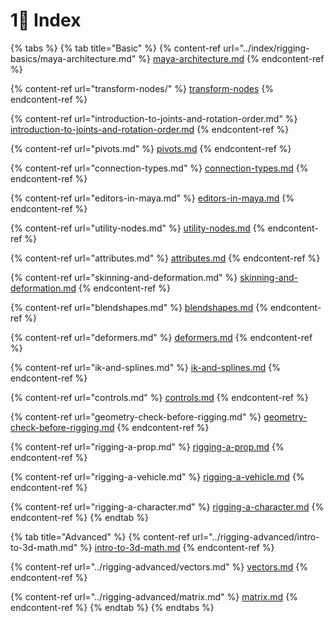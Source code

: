 # 1⃣ Index

{% tabs %}
{% tab title="Basic" %}
{% content-ref url="../index/rigging-basics/maya-architecture.md" %}
[maya-architecture.md](../index/rigging-basics/maya-architecture.md)
{% endcontent-ref %}

{% content-ref url="transform-nodes/" %}
[transform-nodes](transform-nodes/)
{% endcontent-ref %}

{% content-ref url="introduction-to-joints-and-rotation-order.md" %}
[introduction-to-joints-and-rotation-order.md](introduction-to-joints-and-rotation-order.md)
{% endcontent-ref %}

{% content-ref url="pivots.md" %}
[pivots.md](pivots.md)
{% endcontent-ref %}

{% content-ref url="connection-types.md" %}
[connection-types.md](connection-types.md)
{% endcontent-ref %}

{% content-ref url="editors-in-maya.md" %}
[editors-in-maya.md](editors-in-maya.md)
{% endcontent-ref %}

{% content-ref url="utility-nodes.md" %}
[utility-nodes.md](utility-nodes.md)
{% endcontent-ref %}

{% content-ref url="attributes.md" %}
[attributes.md](attributes.md)
{% endcontent-ref %}

{% content-ref url="skinning-and-deformation.md" %}
[skinning-and-deformation.md](skinning-and-deformation.md)
{% endcontent-ref %}

{% content-ref url="blendshapes.md" %}
[blendshapes.md](blendshapes.md)
{% endcontent-ref %}

{% content-ref url="deformers.md" %}
[deformers.md](deformers.md)
{% endcontent-ref %}

{% content-ref url="ik-and-splines.md" %}
[ik-and-splines.md](ik-and-splines.md)
{% endcontent-ref %}

{% content-ref url="controls.md" %}
[controls.md](controls.md)
{% endcontent-ref %}

{% content-ref url="geometry-check-before-rigging.md" %}
[geometry-check-before-rigging.md](geometry-check-before-rigging.md)
{% endcontent-ref %}

{% content-ref url="rigging-a-prop.md" %}
[rigging-a-prop.md](rigging-a-prop.md)
{% endcontent-ref %}

{% content-ref url="rigging-a-vehicle.md" %}
[rigging-a-vehicle.md](rigging-a-vehicle.md)
{% endcontent-ref %}

{% content-ref url="rigging-a-character.md" %}
[rigging-a-character.md](rigging-a-character.md)
{% endcontent-ref %}
{% endtab %}

{% tab title="Advanced" %}
{% content-ref url="../rigging-advanced/intro-to-3d-math.md" %}
[intro-to-3d-math.md](../rigging-advanced/intro-to-3d-math.md)
{% endcontent-ref %}

{% content-ref url="../rigging-advanced/vectors.md" %}
[vectors.md](../rigging-advanced/vectors.md)
{% endcontent-ref %}

{% content-ref url="../rigging-advanced/matrix.md" %}
[matrix.md](../rigging-advanced/matrix.md)
{% endcontent-ref %}
{% endtab %}
{% endtabs %}

